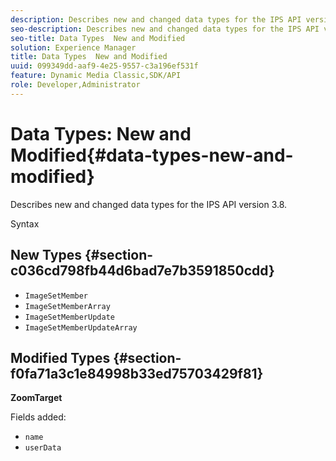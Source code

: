 ```yaml
---
description: Describes new and changed data types for the IPS API version 3.8.
seo-description: Describes new and changed data types for the IPS API version 3.8.
seo-title: Data Types  New and Modified
solution: Experience Manager
title: Data Types  New and Modified
uuid: 099349dd-aaf9-4e25-9557-c3a196ef531f
feature: Dynamic Media Classic,SDK/API
role: Developer,Administrator
---
```


# Data Types: New and Modified{#data-types-new-and-modified}

Describes new and changed data types for the IPS API version 3.8.

 Syntax 

## New Types {#section-c036cd798fb44d6bad7e7b3591850cdd}

* `ImageSetMember` 
* `ImageSetMemberArray` 
* `ImageSetMemberUpdate` 
* `ImageSetMemberUpdateArray`

## Modified Types {#section-f0fa71a3c1e84998b33ed75703429f81}

**ZoomTarget**

Fields added:

* `name`
* `userData`

